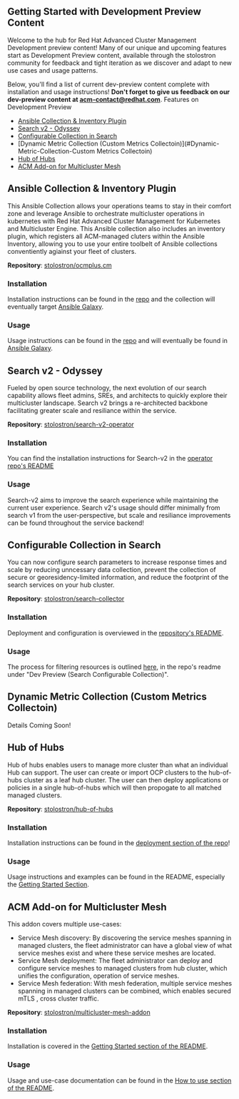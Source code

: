 ## Getting Started with Development Preview Content

Welcome to the hub for Red Hat Advanced Cluster Management Development preview content!  Many of our unique and upcoming features start as Development Preview content, available through the stolostron community for feedback and tight iteration as we discover and adapt to new use cases and usage patterns.   

Below, you'll find a list of current dev-preview content complete with installation and usage instructions!  **Don't forget to give us feedback on our dev-preview content at acm-contact@redhat.com**. 
Features on Development Preview
- [Ansible Collection & Inventory Plugin](#Ansible-Collection-Inventory-Plugin)
- [Search v2 - Odyssey](#Search-v2-Odyssey)
- [Configurable Collection in Search](#Configurable-Collection-in-Search)
- [Dynamic Metric Collection (Custom Metrics Collectoin)](#Dynamic-Metric-Collection-Custom Metrics Collectoin)
- [Hub of Hubs](#Hub-of-Hubs)
- [ACM Add-on for Multicluster Mesh](#ACM-Add-on-for-Multicluster-Mesh)
## Ansible Collection & Inventory Plugin

This Ansible Collection allows your operations teams to stay in their comfort zone and leverage Ansible to orchestrate multicluster operations in kubernetes with Red Hat Advanced Cluster Management for Kubernetes and Multicluster Engine. This Ansible collection also includes an inventory plugin, which registers all ACM-managed cluters within the Ansible Inventory, allowing you to use your entire toolbelt of Ansible collections conventiently agiainst your fleet of clusters.  

**Repository**: [stolostron/ocmplus.cm](https://github.com/stolostron/ocmplus.cm)

### Installation

Installation instructions can be found in the [repo](https://github.com/stolostron/ocmplus.cm) and the collection will eventually target [Ansible Galaxy](https://galaxy.ansible.com/).  

### Usage

Usage instructions can be found in the [repo](https://github.com/stolostron/ocmplus.cm) and will eventually be found in [Ansible Galaxy](https://galaxy.ansible.com/).  

## Search v2 - Odyssey

Fueled by open source technology, the next evolution of our search capability allows fleet admins, SREs, and architects to quickly explore their multicluster landscape.  Search v2 brings a re-architected backbone facilitating greater scale and resiliance within the service.  

**Repository**: [stolostron/search-v2-operator](https://github.com/stolostron/search-v2-operator)

### Installation

You can find the installation instructions for Search-v2 in the [operator repo's README](https://github.com/stolostron/search-v2-operator#installing-search-v2-operator-in-openshift-cluster)

### Usage

Search-v2 aims to improve the search experience while maintaining the current user experience.  Search v2's usage should differ minimally from search v1 from the user-perspective, but scale and resiliance improvements can be found throughout the service backend!

## Configurable Collection in Search

You can now configure search parameters to increase response times and scale by reducing unncessary data collection, prevent the collection of secure or georesidency-limited information, and reduce the footprint of the search services on your hub cluster.  

**Repository**: [stolostron/search-collector](https://github.com/stolostron/search-collector)

### Installation

Deployment and configuration is overviewed in the [repository's README](https://github.com/stolostron/search-collector#dev-preview-search-configurable-collection).  

### Usage

The process for filtering resources is outlined [here](https://github.com/stolostron/search-collector#dev-preview-search-configurable-collection), in the repo's readme under "Dev Preview (Search Configurable Collection)".  

## Dynamic Metric Collection (Custom Metrics Collectoin)

Details Coming Soon!

## Hub of Hubs

Hub of hubs enables users to manage more cluster than what an individual Hub can support.  The user can create or import OCP clusters to the hub-of-hubs cluster as a leaf hub cluster.  The user can then deploy applications or policies in a single hub-of-hubs which will then propogate to all matched managed clusters.  

**Repository**: [stolostron/hub-of-hubs](https://github.com/stolostron/hub-of-hubs)

### Installation

Installation instructions can be found in the [deployment section of the repo](https://github.com/stolostron/hub-of-hubs/tree/main/deploy)!

### Usage

Usage instructions and examples can be found in the README, especially the [Getting Started Section](https://github.com/stolostron/hub-of-hubs#getting-started).  

## ACM Add-on for Multicluster Mesh

This addon covers multiple use-cases:
* Service Mesh discovery: By discovering the service meshes spanning in managed clusters, the fleet administrator can have a global view of what service meshes exist and where these service meshes are located.
* Service Mesh deployment: The fleet administrator can deploy and configure service meshes to managed clusters from hub cluster, which unifies the configuration, operation of service meshes.
* Service Mesh federation: With mesh federation, multiple service meshes spanning in managed clusters can be combined, which enables secured mTLS , cross cluster traffic.

**Repository**: [stolostron/multicluster-mesh-addon](https://github.com/stolostron/multicluster-mesh-addon)

### Installation

Installation is covered in the [Getting Started section of the README](https://github.com/stolostron/multicluster-mesh-addon#getting-started).  

### Usage

Usage and use-case documentation can be found in the [How to use section of the README](https://github.com/stolostron/multicluster-mesh-addon#how-to-use).  
